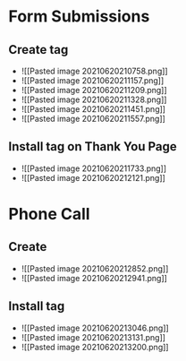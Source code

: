 # Form Submissions
## Create tag
- ![[Pasted image 20210620210758.png]]
- ![[Pasted image 20210620211157.png]]
- ![[Pasted image 20210620211209.png]]
- ![[Pasted image 20210620211328.png]]
- ![[Pasted image 20210620211451.png]]
- ![[Pasted image 20210620211557.png]]
## Install tag on Thank You Page
- ![[Pasted image 20210620211733.png]]
- ![[Pasted image 20210620212121.png]]
# Phone Call
## Create
- ![[Pasted image 20210620212852.png]]
- ![[Pasted image 20210620212941.png]]

## Install tag
- ![[Pasted image 20210620213046.png]]
- ![[Pasted image 20210620213131.png]]
- ![[Pasted image 20210620213200.png]]